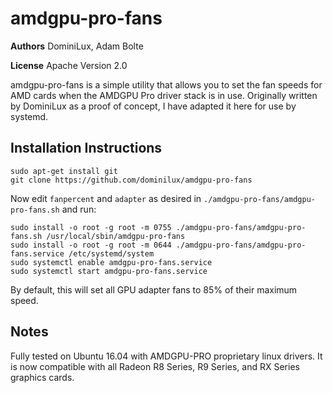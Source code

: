 amdgpu-pro-fans
===============

**Authors**
DominiLux, Adam Bolte

**License**
Apache Version 2.0

amdgpu-pro-fans is a simple utility that allows you to set the fan
speeds for AMD cards when the AMDGPU Pro driver stack is in
use. Originally written by DominiLux as a proof of concept, I have
adapted it here for use by systemd.

Installation Instructions
-------------------------

    sudo apt-get install git
    git clone https://github.com/dominilux/amdgpu-pro-fans

Now edit `fanpercent` and `adapter` as desired in
`./amdgpu-pro-fans/amdgpu-pro-fans.sh` and run:

    sudo install -o root -g root -m 0755 ./amdgpu-pro-fans/amdgpu-pro-fans.sh /usr/local/sbin/amdgpu-pro-fans
    sudo install -o root -g root -m 0644 ./amdgpu-pro-fans/amdgpu-pro-fans.service /etc/systemd/system
    sudo systemctl enable amdgpu-pro-fans.service
    sudo systemctl start amdgpu-pro-fans.service

By default, this will set all GPU adapter fans to 85% of their maximum
speed.

Notes
-----

Fully tested on Ubuntu 16.04 with AMDGPU-PRO proprietary linux
drivers. It is now compatible with all Radeon R8 Series, R9 Series,
and RX Series graphics cards.
